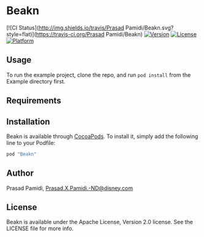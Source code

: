 # Beakn

[![CI Status](http://img.shields.io/travis/Prasad Pamidi/Beakn.svg?style=flat)](https://travis-ci.org/Prasad Pamidi/Beakn)
[![Version](https://img.shields.io/cocoapods/v/Beakn.svg?style=flat)](http://cocoapods.org/pods/Beakn)
[![License](https://img.shields.io/cocoapods/l/Beakn.svg?style=flat)](http://cocoapods.org/pods/Beakn)
[![Platform](https://img.shields.io/cocoapods/p/Beakn.svg?style=flat)](http://cocoapods.org/pods/Beakn)

## Usage

To run the example project, clone the repo, and run `pod install` from the Example directory first.

## Requirements

## Installation

Beakn is available through [CocoaPods](http://cocoapods.org). To install
it, simply add the following line to your Podfile:

```ruby
pod "Beakn"
```

## Author

Prasad Pamidi, Prasad.X.Pamidi.-ND@disney.com

## License

Beakn is available under the Apache License, Version 2.0 license. See the LICENSE file for more info.
